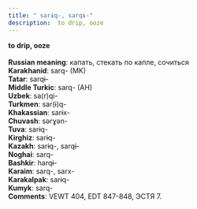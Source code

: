 ```yaml
---
title: " sarɨq-, sarqɨ-"
description:  to drip, ooze
---
```

<p data-pagefind-weight="0.5">
<strong> to drip, ooze</strong><br><br>
<strong>Russian meaning</strong>:  капать, стекать по капле, сочиться<br>
<strong>Karakhanid</strong>:  sarq- (MK)<br>
<strong>Tatar</strong>:  sarqɨ-<br>
<strong>Middle Turkic</strong>:  sarq- (AH)<br>
<strong>Uzbek</strong>:  sa(r)qi-<br>
<strong>Turkmen</strong>:  sar(ɨ)q-<br>
<strong>Khakassian</strong>:  sarɨx-<br>
<strong>Chuvash</strong>:  sǝrɣǝn-<br>
<strong>Tuva</strong>:  sarɨq-<br>
<strong>Kirghiz</strong>:  sarɨq-<br>
<strong>Kazakh</strong>:  sarɨq-, sarqɨ-<br>
<strong>Noghai</strong>:  sarq-<br>
<strong>Bashkir</strong>:  harqɨ-<br>
<strong>Karaim</strong>:  sarq-, sarx-<br>
<strong>Karakalpak</strong>:  sarɨq-<br>
<strong>Kumyk</strong>:  sarq-<br>
<strong>Comments</strong>:  VEWT 404, EDT 847-848, ЭСТЯ 7.<br>

</p>
